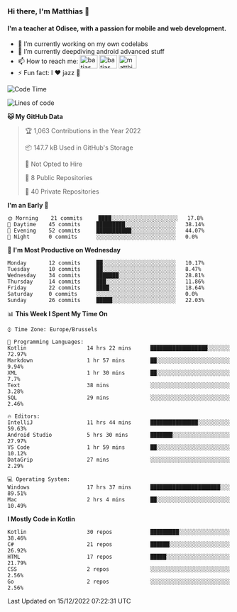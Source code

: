 ### Hi there, I'm Matthias 👋

#### I'm a teacher at Odisee, with a passion for mobile and web development.

- 🔭 I’m currently working on my own codelabs
- 🌱 I’m currently deepdiving android advanced stuff
- 📫 How to reach me: <a href="https://dev.to/batjas" target="_blank"><img align="center" src="https://raw.githubusercontent.com/rahuldkjain/github-profile-readme-generator/master/src/images/icons/Social/devto.svg" alt="batjas" height="30" width="40" /></a>
<a href="https://twitter.com/batjas" target="_blank"><img align="center" src="https://raw.githubusercontent.com/rahuldkjain/github-profile-readme-generator/master/src/images/icons/Social/twitter.svg" alt="batjas" height="30" width="40" /></a>
<a href="https://linkedin.com/in/matthiasdruwé" target="_blank"><img align="center" src="https://raw.githubusercontent.com/rahuldkjain/github-profile-readme-generator/master/src/images/icons/Social/linked-in-alt.svg" alt="matthiasdruwé" height="30" width="40" /></a>
- ⚡ Fun fact: I ❤ jazz 🎷


<!--START_SECTION:waka-->
![Code Time](http://img.shields.io/badge/Code%20Time-600%20hrs%209%20mins-blue)

![Lines of code](https://img.shields.io/badge/From%20Hello%20World%20I%27ve%20Written-220%20Thousand%20lines%20of%20code-blue)

**🐱 My GitHub Data** 

> 🏆 1,063 Contributions in the Year 2022
 > 
> 📦 147.7 kB Used in GitHub's Storage 
 > 
> 🚫 Not Opted to Hire
 > 
> 📜 8 Public Repositories 
 > 
> 🔑 40 Private Repositories  
 > 
**I'm an Early 🐤** 

```text
🌞 Morning    21 commits     ████░░░░░░░░░░░░░░░░░░░░░   17.8% 
🌆 Daytime    45 commits     █████████░░░░░░░░░░░░░░░░   38.14% 
🌃 Evening    52 commits     ███████████░░░░░░░░░░░░░░   44.07% 
🌙 Night      0 commits      ░░░░░░░░░░░░░░░░░░░░░░░░░   0.0%

```
📅 **I'm Most Productive on Wednesday** 

```text
Monday       12 commits     ██░░░░░░░░░░░░░░░░░░░░░░░   10.17% 
Tuesday      10 commits     ██░░░░░░░░░░░░░░░░░░░░░░░   8.47% 
Wednesday    34 commits     ███████░░░░░░░░░░░░░░░░░░   28.81% 
Thursday     14 commits     ███░░░░░░░░░░░░░░░░░░░░░░   11.86% 
Friday       22 commits     ████░░░░░░░░░░░░░░░░░░░░░   18.64% 
Saturday     0 commits      ░░░░░░░░░░░░░░░░░░░░░░░░░   0.0% 
Sunday       26 commits     █████░░░░░░░░░░░░░░░░░░░░   22.03%

```


📊 **This Week I Spent My Time On** 

```text
⌚︎ Time Zone: Europe/Brussels

💬 Programming Languages: 
Kotlin                   14 hrs 22 mins      ██████████████████░░░░░░░   72.97% 
Markdown                 1 hr 57 mins        ██░░░░░░░░░░░░░░░░░░░░░░░   9.94% 
XML                      1 hr 30 mins        ██░░░░░░░░░░░░░░░░░░░░░░░   7.7% 
Text                     38 mins             ░░░░░░░░░░░░░░░░░░░░░░░░░   3.28% 
SQL                      29 mins             ░░░░░░░░░░░░░░░░░░░░░░░░░   2.46%

🔥 Editors: 
IntelliJ                 11 hrs 44 mins      ███████████████░░░░░░░░░░   59.63% 
Android Studio           5 hrs 30 mins       ███████░░░░░░░░░░░░░░░░░░   27.97% 
VS Code                  1 hr 59 mins        ██░░░░░░░░░░░░░░░░░░░░░░░   10.12% 
DataGrip                 27 mins             ░░░░░░░░░░░░░░░░░░░░░░░░░   2.29%

💻 Operating System: 
Windows                  17 hrs 37 mins      ██████████████████████░░░   89.51% 
Mac                      2 hrs 4 mins        ██░░░░░░░░░░░░░░░░░░░░░░░   10.49%

```

**I Mostly Code in Kotlin** 

```text
Kotlin                   30 repos            █████████░░░░░░░░░░░░░░░░   38.46% 
C#                       21 repos            ██████░░░░░░░░░░░░░░░░░░░   26.92% 
HTML                     17 repos            █████░░░░░░░░░░░░░░░░░░░░   21.79% 
CSS                      2 repos             ░░░░░░░░░░░░░░░░░░░░░░░░░   2.56% 
Go                       2 repos             ░░░░░░░░░░░░░░░░░░░░░░░░░   2.56%

```



 Last Updated on 15/12/2022 07:22:31 UTC
<!--END_SECTION:waka-->
